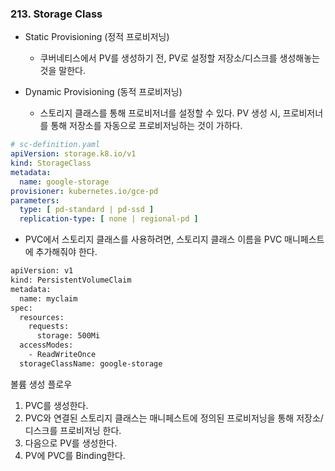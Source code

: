 ### 213. Storage Class
- Static Provisioning (정적 프로비저닝)
	- 쿠버네티스에서 PV를 생성하기 전, PV로 설정할 저장소/디스크를 생성해놓는 것을 말한다.

- Dynamic Provisioning (동적 프로비저닝)
	- 스토리지 클래스를 통해 프로비저너를 설정할 수 있다. PV 생성 시, 프로비저너를 통해 저장소를 자동으로 프로비저닝하는 것이 가하다. 
```yaml
# sc-definition.yaml
apiVersion: storage.k8.io/v1
kind: StorageClass
metadata:
  name: google-storage
provisioner: kubernetes.io/gce-pd
parameters:
  type: [ pd-standard | pd-ssd ]
  replication-type: [ none | regional-pd ]
```

- PVC에서 스토리지 클래스를 사용하려면, 스토리지 클래스 이름을 PVC 매니페스트에 추가해줘야 한다.
```bash
apiVersion: v1
kind: PersistentVolumeClaim
metadata:
  name: myclaim
spec:
  resources:
    requests:
      storage: 500Mi
  accessModes:
    - ReadWriteOnce
  storageClassName: google-storage
```


볼륨 생성 플로우
1. PVC를 생성한다.
2. PVC와 연결된 스토리지 클래스는 매니페스트에 정의된 프로비저닝을 통해 저장소/디스크를 프로비저닝 한다.
3.  다음으로 PV를 생성한다.
4. PV에 PVC를 Binding한다.